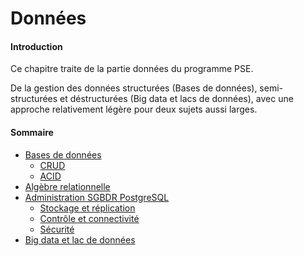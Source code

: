# Données

#### Introduction

Ce chapitre traite de la partie données du programme PSE.

De la gestion des données structurées (Bases de données), semi-structurées et déstructurées (Big data et lacs de données), avec
une approche relativement légère pour deux sujets aussi larges.

#### Sommaire

+ [Bases de données](PSE_Don/bases_de_donnees/README.md)
    - [CRUD](PSE_Don/bases_de_donnees/crud.md)
    - [ACID](PSE_Don/bases_de_donnees/acid.md)
+ [Algèbre relationnelle](PSE_Don/algebre-relationnelle.md)
+ [Administration SGBDR PostgreSQL](PSE_Don/administration-sgbdr-postgresql/README.md)
    - [Stockage et réplication](PSE_Don/administration-sgbdr-postgresql/stockage-et-replication.md)
    - [Contrôle et connectivité](PSE_Don/administration-sgbdr-postgresql/controle-et-connectivite.md)
    - [Sécurité](PSE_Don/administration-sgbdr-postgresql/securite.md)
+ [Big data et lac de données](PSE_Don/big-data-et-lac-de-donnees.md)
